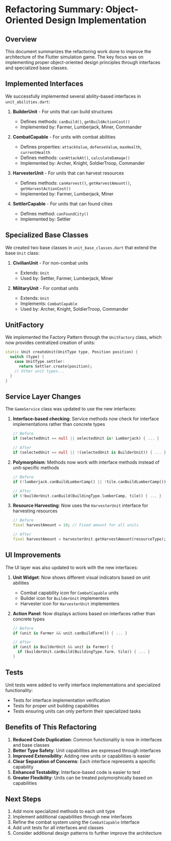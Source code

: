 # Refactoring Summary: Object-Oriented Design Implementation

## Overview

This document summarizes the refactoring work done to improve the architecture of the Flutter simulation game. The key focus was on implementing proper object-oriented design principles through interfaces and specialized base classes.

## Implemented Interfaces

We successfully implemented several ability-based interfaces in `unit_abilities.dart`:

1. **BuilderUnit** - For units that can build structures
   - Defines methods: `canBuild()`, `getBuildActionCost()`
   - Implemented by: Farmer, Lumberjack, Miner, Commander

2. **CombatCapable** - For units with combat abilities
   - Defines properties: `attackValue`, `defenseValue`, `maxHealth`, `currentHealth`
   - Defines methods: `canAttackAt()`, `calculateDamage()`
   - Implemented by: Archer, Knight, SoldierTroop, Commander

3. **HarvesterUnit** - For units that can harvest resources
   - Defines methods: `canHarvest()`, `getHarvestAmount()`, `getHarvestActionCost()`
   - Implemented by: Farmer, Lumberjack, Miner

4. **SettlerCapable** - For units that can found cities
   - Defines method: `canFoundCity()`
   - Implemented by: Settler

## Specialized Base Classes

We created two base classes in `unit_base_classes.dart` that extend the base `Unit` class:

1. **CivilianUnit** - For non-combat units
   - Extends: `Unit`
   - Used by: Settler, Farmer, Lumberjack, Miner

2. **MilitaryUnit** - For combat units
   - Extends: `Unit` 
   - Implements: `CombatCapable`
   - Used by: Archer, Knight, SoldierTroop, Commander

## UnitFactory

We implemented the Factory Pattern through the `UnitFactory` class, which now provides centralized creation of units:

```dart
static Unit createUnit(UnitType type, Position position) {
  switch (type) {
    case UnitType.settler:
      return Settler.create(position);
    // Other unit types...
  }
}
```

## Service Layer Changes

The `GameService` class was updated to use the new interfaces:

1. **Interface-based checking**: Service methods now check for interface implementations rather than concrete types
   ```dart
   // Before
   if (selectedUnit == null || selectedUnit is! Lumberjack) { ... }
   
   // After
   if (selectedUnit == null || !(selectedUnit is BuilderUnit)) { ... }
   ```

2. **Polymorphism**: Methods now work with interface methods instead of unit-specific methods
   ```dart
   // Before
   if (!lumberjack.canBuildLumberCamp() || !tile.canBuildLumberCamp()) { ... }
   
   // After
   if (!builderUnit.canBuild(BuildingType.lumberCamp, tile)) { ... }
   ```

3. **Resource Harvesting**: Now uses the `HarvesterUnit` interface for harvesting resources
   ```dart
   // Before
   final harvestAmount = 10; // Fixed amount for all units
   
   // After
   final harvestAmount = harvesterUnit.getHarvestAmount(resourceType);
   ```

## UI Improvements

The UI layer was also updated to work with the new interfaces:

1. **Unit Widget**: Now shows different visual indicators based on unit abilities
   - Combat capability icon for `CombatCapable` units
   - Builder icon for `BuilderUnit` implementers
   - Harvester icon for `HarvesterUnit` implementers

2. **Action Panel**: Now displays actions based on interfaces rather than concrete types
   ```dart
   // Before
   if (unit is Farmer && unit.canBuildFarm()) { ... }
   
   // After
   if (unit is BuilderUnit && unit is Farmer) {
     if (builderUnit.canBuild(BuildingType.farm, tile)) { ... }
   }
   ```

## Tests

Unit tests were added to verify interface implementations and specialized functionality:
- Tests for interface implementation verification
- Tests for proper unit building capabilities
- Tests ensuring units can only perform their specialized tasks

## Benefits of This Refactoring

1. **Reduced Code Duplication**: Common functionality is now in interfaces and base classes
2. **Better Type Safety**: Unit capabilities are expressed through interfaces
3. **Improved Extensibility**: Adding new units or capabilities is easier
4. **Clear Separation of Concerns**: Each interface represents a specific capability
5. **Enhanced Testability**: Interface-based code is easier to test
6. **Greater Flexibility**: Units can be treated polymorphically based on capabilities

## Next Steps

1. Add more specialized methods to each unit type
2. Implement additional capabilities through new interfaces
3. Refine the combat system using the `CombatCapable` interface
4. Add unit tests for all interfaces and classes
5. Consider additional design patterns to further improve the architecture
